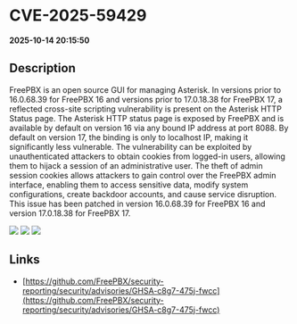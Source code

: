 # CVE-2025-59429

**2025-10-14 20:15:50**

## Description
FreePBX is an open source GUI for managing Asterisk. In versions prior to 16.0.68.39 for FreePBX 16 and versions prior to 17.0.18.38 for FreePBX 17, a reflected cross-site scripting vulnerability is present on the Asterisk HTTP Status page. The Asterisk HTTP status page is exposed by FreePBX and is available by default on version 16 via any bound IP address at port 8088. By default on version 17, the binding is only to localhost IP, making it significantly less vulnerable. The vulnerability can be exploited by unauthenticated attackers to obtain cookies from logged-in users, allowing them to hijack a session of an administrative user. The theft of admin session cookies allows attackers to gain control over the FreePBX admin interface, enabling them to access sensitive data, modify system configurations, create backdoor accounts, and cause service disruption. This issue has been patched in version 16.0.68.39 for FreePBX 16 and version 17.0.18.38 for FreePBX 17.

![](https://img.shields.io/static/v1?label=Score&message=8.5&color=red)
![](https://img.shields.io/static/v1?label=Severity&message=HIGH&color=red)
![](https://img.shields.io/static/v1?label=CWE&message=XSS&color=green)

## Links
- [https://github.com/FreePBX/security-reporting/security/advisories/GHSA-c8g7-475j-fwcc](https://github.com/FreePBX/security-reporting/security/advisories/GHSA-c8g7-475j-fwcc)
